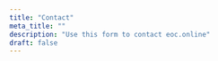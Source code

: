 ```yaml
---
title: "Contact"
meta_title: ""
description: "Use this form to contact eoc.online"
draft: false
---
```

